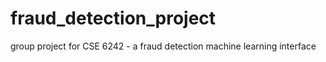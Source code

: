 # fraud_detection_project

group project for CSE 6242 - a fraud detection machine learning interface
